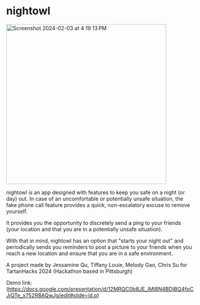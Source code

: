 # nightowl
<img width="430" alt="Screenshot 2024-02-03 at 4 19 13 PM" src="https://github.com/chrissuu/NightOwl/assets/102528557/ae3e8fee-22c3-42de-b2d0-87d65517167a">


nightowl is an app designed with features to keep you safe on a night (or day) out. In case of an uncomfortable or potentially unsafe situation, the fake phone call feature provides a quick, non-escalatory excuse to remove yourself. 

It provides you the opportunity to discretely send a ping to your friends (your location and that you are in a potentially unsafe situation).

With that in mind, nightowl has an option that "starts your night out" and periodically sends you reminders to post a picture to your friends when you reach a new location and ensure that you are in a safe environment. 



A project made by Jessamine Qu, Tiffany Louie, Melody Gao, Chris Su for TartanHacks 2024 (Hackathon based in Pittsburgh)

Demo link:
(https://docs.google.com/presentation/d/12MRQC0b8JE_iMI8N4BDjBQ4fpCJiQTe_x752R8AQwJg/edit#slide=id.p)
